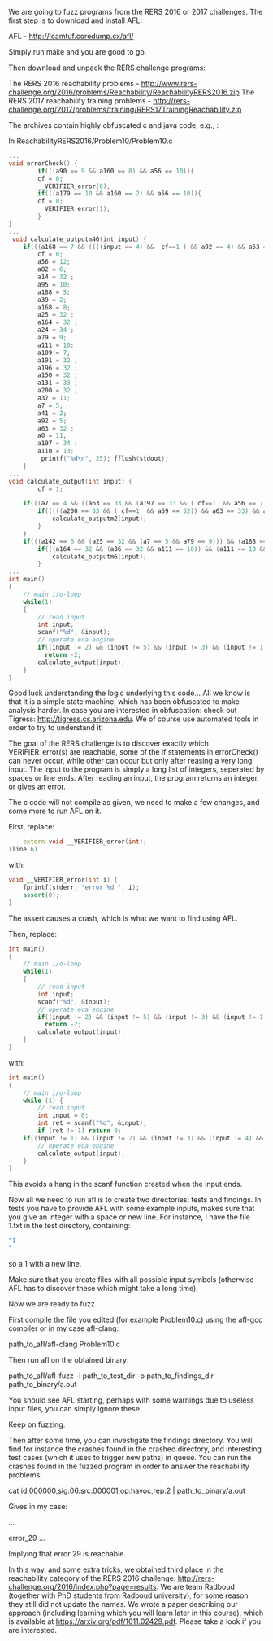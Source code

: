 
We are going to fuzz programs from the RERS 2016 or 2017 challenges. The first step is to download and install AFL:

AFL - http://lcamtuf.coredump.cx/afl/

Simply run make and you are good to go.

Then download and unpack the RERS challenge programs:

The RERS 2016 reachability problems - http://www.rers-challenge.org/2016/problems/Reachability/ReachabilityRERS2016.zip
The RERS 2017 reachability training problems - http://rers-challenge.org/2017/problems/training/RERS17TrainingReachability.zip

The archives contain highly obfuscated c and java code, e.g., :

In ReachabilityRERS2016/Problem10/Problem10.c

```C++
...
void errorCheck() {
	    if(((a90 == 9 && a160 == 8) && a56 == 10)){
	    cf = 0;
	    __VERIFIER_error(0);
	    if(((a179 == 10 && a160 == 2) && a56 == 10)){
	    cf = 0;
	    __VERIFIER_error(1);
	    }
}
...
 void calculate_outputm46(int input) {
    if(((a168 == 7 && ((((input == 4) &&  cf==1 ) && a92 == 4) && a63 == 33)) && (a0 == 10 && (a164 == 33 && a41 == 1)))) {
    	cf = 0;
    	a56 = 12;
    	a82 = 6;
    	a14 = 32 ;
    	a95 = 10;
    	a188 = 5;
    	a39 = 2;
    	a168 = 8;
    	a25 = 32 ;
    	a164 = 32 ;
    	a24 = 34 ;
    	a79 = 9;
    	a111 = 10;
    	a109 = 7;
    	a191 = 32 ;
    	a196 = 32 ;
    	a150 = 32 ;
    	a131 = 33 ;
    	a200 = 32 ;
    	a37 = 11;
    	a7 = 5;
    	a41 = 2;
    	a92 = 5;
    	a63 = 32 ;
    	a0 = 11;
    	a197 = 34 ;
    	a110 = 13; 
    	 printf("%d\n", 25); fflush(stdout); 
    } 
...
void calculate_output(int input) {
        cf = 1;

    if(((a7 == 4 && ((a63 == 33 && (a197 == 33 && ( cf==1  && a56 == 7))) && a86 == 33)) && (a0 == 10 && a150 == 33))) {
    	if(((((a200 == 33 && ( cf==1  && a69 == 32)) && a63 == 33) && a196 == 33) && (a95 == 9 && (a79 == 8 && a63 == 33)))) {
    		calculate_outputm2(input);
    	} 
    } 
    if(((a142 == 6 && (a25 == 32 && (a7 == 5 && a79 == 9))) && (a188 == 4 && (( cf==1  && a56 == 8) && a150 == 32)))) {
    	if(((a164 == 32 && (a86 == 32 && a111 == 10)) && (a111 == 10 && ((a95 == 10 && ( cf==1  && a160 == 2)) && a82 == 6)))) {
    		calculate_outputm6(input);
    	} 
...
int main()
{
    // main i/o-loop
    while(1)
    {
        // read input
        int input;
        scanf("%d", &input);        
        // operate eca engine
        if((input != 2) && (input != 5) && (input != 3) && (input != 1) && (input != 4))
          return -2;
        calculate_output(input);
    }
}
```

Good luck understanding the logic underlying this code... All we know is that it is a simple state machine, which has been obfuscated to make analysis harder. In case you are interested in obfuscation: check out Tigress: http://tigress.cs.arizona.edu. We of course use automated tools in order to try to understand it!

The goal of the RERS challenge is to discover exactly which VERIFIER_error(s) are reachable, some of the if statements in errorCheck() can never occur, while other can occur but only after reasing a very long input. The input to the program is simply a long list of integers, seperated by spaces or line ends. After reading an input, the program returns an integer, or gives an error.

The c code will not compile as given, we need to make a few changes, and some more to run AFL on it.

First, replace:

```C++
    extern void __VERIFIER_error(int);
(line 6)
```

with:
   
```C++
void __VERIFIER_error(int i) {
    fprintf(stderr, "error_%d ", i);
    assert(0);
}
```

The assert causes a crash, which is what we want to find using AFL.

Then, replace:

```C++
int main()
{
    // main i/o-loop
    while(1)
    {
        // read input
        int input;
        scanf("%d", &input);        
        // operate eca engine
        if((input != 2) && (input != 5) && (input != 3) && (input != 1) && (input != 4))
          return -2;
        calculate_output(input);
    }
}
```

with:

```C++
int main()
{
	// main i/o-loop
	while (1) {
		// read input
		int input = 0;
		int ret = scanf("%d", &input);
		if (ret != 1) return 0;
    if((input != 1) && (input != 2) && (input != 3) && (input != 4) && (input != 5)) return 0;
		// operate eca engine
		calculate_output(input);
	}
}
```

This avoids a hang in the scanf function created when the input ends.

Now all we need to run afl is to create two directories: tests and findings. In tests you have to provide AFL with some example inputs, makes sure that you give an integer with a space or new line. For instance, I have the file 1.txt in the test directory, containing:

```C++
"1
"
```

so a 1 with a new line.

Make sure that you create files with all possible input symbols (otherwise AFL has to discover these which might take a long time).

Now we are ready to fuzz.

First compile the file you edited (for example Problem10.c) using the afl-gcc compiler or in my case afl-clang:

path_to_afl/afl-clang Problem10.c

Then run afl on the obtained binary:

path_to_afl/afl-fuzz -i path_to_test_dir -o path_to_findings_dir path_to_binary/a.out

You should see AFL starting, perhaps with some warnings due to useless input files, you can simply ignore these.

Keep on fuzzing.

Then after some time, you can investigate the findings directory. You will find for instance the crashes found in the crashed directory, and interesting test cases (which it uses to trigger new paths) in queue. You can run the crashes found in the fuzzed program in order to answer the reachability problems:

cat id:000000,sig:06.src:000001,op:havoc,rep:2 | path_to_binary/a.out

Gives in my case:

...

error_29 ...

Implying that error 29 is reachable.

In this way, and some extra tricks, we obtained third place in the reachability category of the RERS 2016 challenge: http://rers-challenge.org/2016/index.php?page=results. We are team Radboud (together with PhD students from Radboud university), for some reason they still did not update the names. We wrote a paper describing our approach (including learning which you will learn later in this course), which is available at https://arxiv.org/pdf/1611.02429.pdf. Please take a look if you are interested.


